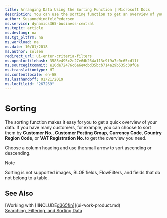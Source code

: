 ```yaml
---
title: Arranging Data Using the Sorting Function | Microsoft Docs
description: You can use the sorting function to get an overview of your data. For example, you can sort customers by Currency Code to get a select sample of customers.
author: SusanneWindfeldPedersen
ms.service: dynamics365-business-central
ms.topic: article
ms.devlang: na
ms.tgt_pltfrm: na
ms.workload: na
ms.date: 10/01/2018
ms.author: solsen
redirect_url: ui-enter-criteria-filters
ms.openlocfilehash: 3585e495c2c27e6db264a113c9f9a7c0c65cd11f
ms.sourcegitcommit: e10de72476c6a6e0cbd35bcb714a29b535c39f0e
ms.translationtype: HT
ms.contentlocale: en-GB
ms.lasthandoff: 01/21/2019
ms.locfileid: "267269"
---
```

# <a name="sorting"></a>Sorting
The sorting function makes it easy for you to get a quick overview of your data. If you have many customers, for example, you can choose to sort them by **Customer No.**, **Customer Posting Group**, **Currency Code**, **Country Region Code**, or **VAT Registration No.** to get the overview you need.

Choose a column heading and use the small arrow to sort ascending or descending.  

> [!NOTE]  
>   Sorting is not supported images, BLOB fields, FlowFilters, and fields that do not belong to a table.

## <a name="see-also"></a>See Also
[Working with [!INCLUDE[d365fin](includes/d365fin_md.md)]](ui-work-product.md)  
[Searching, Filtering, and Sorting Data](ui-enter-criteria-filters.md)
